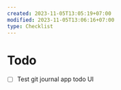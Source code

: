 ```yaml
---
created: 2023-11-05T13:05:19+07:00
modified: 2023-11-05T13:06:16+07:00
type: Checklist
---
```


# Todo

- [ ] Test git journal app todo UI
